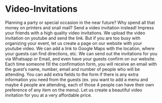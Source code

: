 # Video-Invitations
Planning a party or special occasion in the near future? Why spend all that money on printers and snail mail?  Send a video invitation instead! Impress your friends with a high quality video invitations. We upload the video invitation on youtube and send the link.     But if you are too busy with organizing your event, let us create a page on our website with your youtube video. We can add a link to Google Maps with the location, where your guests can find directions, etc. We can send out the invitations for you via Whatsapp or Email, and even have your guests confirm on our website. Each time someone fill the confirmation form, you will receive an email with the guest’s name, number, email and number of people who will be attending. You can add extra fields to the form if there is any extra information you need from the guests (ex. you want to add a menu and maybe 4 people are attending, each of those 4 people can have their own preference of any item on the menu).
Let us create a beautiful video invitation for you at a very affordable price.
